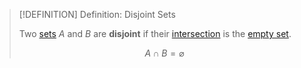 >[!DEFINITION] Definition: Disjoint Sets
>
>Two [sets](Sets.md) $A$ and $B$ are **disjoint** if their [intersection](Set%20Operations.md#intersection) is the [empty set](Sets.md).
>
>$$
>A \cap B = \varnothing
>$$
>